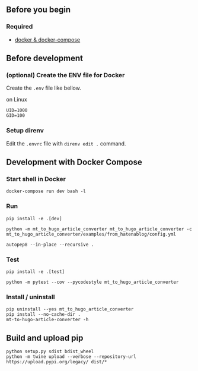 ## Before you begin

### Required

- [docker & docker-compose](https://www.docker.com)

## Before development

### (optional) Create the ENV file for Docker

Create the `.env` file like bellow.

on Linux

```
UID=1000
GID=100
```

### Setup direnv

Edit the `.envrc` file with `direnv edit .` command.

## Development with Docker Compose

### Start shell in Docker

```shellsession
docker-compose run dev bash -l
```

### Run

```shellsession
pip install -e .[dev]
```

```shellsession
python -m mt_to_hugo_article_converter mt_to_hugo_article_converter -c mt_to_hugo_article_converter/examples/from_hatenablog/config.yml
```

```shellsession
autopep8 --in-place --recursive .
```

### Test

```shellsession
pip install -e .[test]
```

```shellsession
python -m pytest --cov --pycodestyle mt_to_hugo_article_converter
```

### Install / uninstall

```shellsession
pip uninstall --yes mt_to_hugo_article_converter
pip install --no-cache-dir .
mt-to-hugo-article-converter -h
```

## Build and upload pip

```shellsession
python setup.py sdist bdist_wheel
python -m twine upload --verbose --repository-url https://upload.pypi.org/legacy/ dist/*
```
